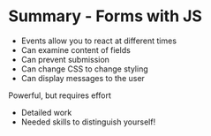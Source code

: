 # Summary - Forms with JS

- Events allow you to react at different times
- Can examine content of fields
- Can prevent submission
- Can change CSS to change styling
- Can display messages to the user

Powerful, but requires effort
- Detailed work
- Needed skills to distinguish yourself!
